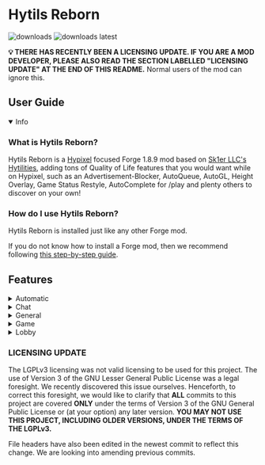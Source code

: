 # Hytils Reborn
<a href="https://github.com/Polyfrost/Hytils-Reborn/releases" target="_blank"></a>
<img alt="downloads" src="https://img.shields.io/github/downloads/Polyfrost/Hytils-Reborn/total?color=F5C400&style=for-the-badge" /> <img alt="downloads latest" src="https://img.shields.io/github/downloads-pre/Polyfrost/Hytils-Reborn/latest/total?color=F5C400&style=for-the-badge" />

**💡 THERE HAS RECENTLY BEEN A LICENSING UPDATE. IF YOU ARE A MOD DEVELOPER, PLEASE ALSO READ THE SECTION LABELLED "LICENSING UPDATE" AT THE END OF THIS README.** Normal users of the mod can ignore this.

## User Guide
<details open>
  <summary>Info</summary>

### What is Hytils Reborn?
Hytils Reborn is a [Hypixel](https://hypixel.net) focused Forge 1.8.9 mod based on [Sk1er LLC's Hytilities](https://github.com/Sk1erLLC/Hytilities), adding tons of Quality of Life features that
you would want while on Hypixel, such as an Advertisement-Blocker, AutoQueue, AutoGL, Height Overlay, Game Status Restyle, AutoComplete for /play and plenty others to discover on your own! 

### How do I use Hytils Reborn?
Hytils Reborn is installed just like any other Forge mod.

If you do not know how to install a Forge mod, then we recommend following [this step-by-step guide](https://github.com/LizzyMaybeDev/Introduction-to-modding-mc "Credits: LizzyMaybeDev").
</details>

## Features
<details>
 <summary>Automatic</summary>

## General
- **Auto Start** - Join Hypixel immediately once the client has loaded to the main menu.
- **Auto Queue** - Automatically queues for another game once you win or die. (This will require you to interact with the game in a way to prevent abuse)
- **Auto-Complete Play Commands** - Allows tab completion of /play commands.
- **Limbo Play Helper** - When a /play command is run in Limbo, this runs /l first and then the command.
- **Automatically Check GEXP** - Automatically check your GEXP after you win a Hypixel game.
- **Automatically Check Winstreak** - Automatically check your winstreak after you win a Hypixel game.
- **Notify Mining Fatigue** - Send a notification when you get mining fatigue.
- **Disable Mining Fatigue Notification in SkyBlock** - Disable the mining fatigue notification in SkyBlock.
</details>
<details>
  <summary>Chat</summary>

# Chat
- **Auto GL** - Send a message 5 seconds before a Hypixel game starts.
- **Anti GL** - Remove all GL messages from chat.
- **Auto Friend** - Automatically accept friend requests.
- **Auto Chat Report Confirm** - Automatically confirms chat reports.
- **Auto Party Warp Confirm** - Automatically confirms party warps.
- **Game Status Restyle** - Replace common game status messages with a new style.
- **Player Count Before Player Name** - Put the player count before the player name in game join/leave messages.
- **Player Count on Player Leave** - Include the player count when players leave.
- **Player Count Padding** - Place zeros at the beginning of the player count to align with the max player count.
- **Trim Line Separators** - Prevent separators from overflowing onto the next chat line.
- **Clean Line Separators** - Change all line separator to become smoother.
- **White Chat** - Make nons' chat messages appear as the normal chat message color.
- **White Private Messages** - Make private messages appear as the normal chat message color.
- **Colored Friend/Guild Statuses** - Colors the join/leave status of friends and guild members.
- **Cleaner Start Counter** - Compacts counting announcements.
- **Short Channel Names** - Abbreviate chat channel names.
- **Party Chat Swapper** - Automatically change to and out of a party channel when joining/leaving a party.
- **Swap Chatting Tab With Chat Swapper** - Automatically switch your [Chatting](https://github.com/Polyfrost/Chatting) chat tab when chat swapper swaps your chat channel.
- **Remove All Chat Message** - Hide the "You are now in the ALL channel" message when auto-switching.
- **Notify When Kicked From Game** - Notify in party chat when you are kicked from the game due to a connection issue.
- **Guild Welcome Message** - Send a friendly welcome message when a player joins your guild.
- **Broadcast Achievements** - Announce in Guild chat when you get an achievement.
- **Broadcast Levelup** - Announce in Guild chat when you level up.
- **Thank Watchdog** - Compliment Watchdog when someone is banned, or a Watchdog announcement is sent.
- **Shout Cooldown** - Show the amount of time remaining until /shout can be reused.
- **Non Speech Cooldown** - Show the amount of time remaining until you can speak if you are a non.
- **Hide Locraw Messages** - Hide locraw messages in chat.
- **Remove Lobby Statuses** - Remove lobby join messages from chat.
- **Remove Mystery Box Rewards** - Remove others mystery box messages from chat and only show your own.
- **Remove Soul Well Announcements** - Remove soul well announcements from chat.
- **Remove Game Announcements** - Remove game announcements from chat.
- **Remove Hype Limit Reminder** - Remove Hype limit reminders from chat.
- **Player AdBlocker** - Remove spam messages from players, usually advertising something or begging for ranks.
- **Remove BedWars Advertisements** - Remove player messages asking to join BedWars parties.
- **Remove Friend/Guild Statuses** - Remove join/quit messages from friend/guild members.
- **Remove Guild MOTD** - Remove the guild Message Of The Day.
- **Remove Chat Emojis** - Remove MVP++ chat emojis.
- **Remove Server Connected Messages** - Remove messages informing you of the lobby name you've just joined, or what lobby you're being sent to.
- **Remove Game Tips Messages** - Remove messages informing you of how to play the game you're currently in.
- **Remove Auto Activated Quest Messages** - Remove automatically activated quest messages.
- **Remove Stats Messages** - Remove messages informing you if you want to view your stats after a game.
- **Remove Curse of Spam Messages** - Hides the constant spam of Kali's curse of spam.
- **Remove Bridge Self Goal Death Messages** - Hides the death message when you jump into your own goal in Bridge.
- **Remove Duels No Stats Change Messages** - Hides the message explaining that your stats did not change for dueling through /duel or within in a party.
- **Remove Block Trail Disabled Messages** - Hides the message explaining that your duel's block trail cosmetic was disabled in specific gamemodes.
- **Remove SkyBlock Welcome Messages** - Removes "Welcome to Hypixel SkyBlock!" messages from chat.
- **Remove Gift Message** - Removes "They have gifted x so far!" messages from chat.
- **Remove Seasonal Simulator Collection Messages** - Removes personal and global collected messages from chat for the Easter, Christmas, and Halloween variants.
- **Remove Earned Coins and Experience Messages** - Removes the earned coins and experience messages from chat.
- **Remove Replay Messages** - Removes replay messages from chat.
- **Remove Tip Messages** - Removes tip messages from chat.
- **Remove Online Status Messages** - Removes the online status messages from chat.
- **AutoWB** - Says configurable message to your friends/guild when they join.
</details>
<details>
  <summary>General</summary>

# Tab
- **Highlight Friends In Tab** - Add a star to the names of your Hypixel friends in tab.
- **Highlight Self In Tab** - Add a star to your name in tab.
- **Hide NPCs In Tab** - Prevent NPCs from showing up in tab.
- **Don't Hide Important NPCs** - Keeps NPCs in tab in gamemodes like SkyBlock and Replay.
- **Hide Guild Tags in Tab** - Prevent Guild tags from showing up in tab.
- **Hide Player Ranks in Tab** - Prevent player ranks from showing up in tab.
- **Hide Ping in Tab** - Prevent ping from showing up in tab while playing games, since the value is misleading. Ping will remain visible in lobbies.
- **Cleaner Tab in SkyBlock** - Doesn't render player heads or ping for tab entries that aren't players in SkyBlock.
- **Hide Advertisements in Tab** - Prevent Hypixel's advertisements from showing up in tab.
</details>
<details>
  <summary>Game</summary>

# Game
- **Hide HUD Elements** - Hide HUD elements such as health, hunger, and armor bars where they are the same.
- **Hide Advertisements in Bossbars** - Hide bossbars that advertise Hypixel.
- **Hardcore Hearts** - When your bed is broken/wither is killed in Bedwars/MiniWalls, set the heart style to Hardcore.
- **Hide Game Starting Titles** - Hide titles such as the countdown when a game is about to begin and gamemode names.
- **Hide Game Ending Titles** - Hide titles that signify when the game has ended.
- **Hide Game Ending Countdown Titles** - Hide titles that signify the time left in a game.
- **Hide Armor** - Hide armor in games where armor is always the same.
- **Hide Useless Game Nametags** - Hides unnecessary nametags such as those that say "RIGHT CLICK" or "CLICK" in SkyBlock, BedWars, SkyWars, and Duels, as well as other useless ones.
- **Notify When Blocks Run Out** - Pings you via a sound when your blocks are running out.
- **Middle Waypoint Beacon in MiniWalls** - Adds a beacon at (0,0) when your MiniWither is dead in MiniWalls.
- **Hide Arcade Cosmetics** - Hide Arcade Cosmetics in Hypixel.
- **Colored Beds** - Make beds a different color depending on the team they are on.
- **Height Overlay** - Make blocks that are in the Hypixel height limit a different color.
- **Hide Actionbar in Dropper** - Hide the Actionbar in Dropper.
- **Lower Render Distance in Sumo** - Lowers render distance to your desired value in Sumo Duels.
- **Hide Duels Cosmetics** - Hide Duels Cosmetics in Hypixel.
- **Mute Housing Music** - Prevent the Housing songs from being heard.
- **Hide Actionbar in Housing** - Hide the Actionbar in Housing.
- **Pit Lag Reducer** - Hide entities at spawn while you are in the PVP area.
- **Remove Non-NPCs in SkyBlock** - Remove entities that are not NPCs in SkyBlock.
- **Highlight Opened Chests** - Highlight chests that have been opened.
- **UHC Overlay** - Increase the size of dropped apples, golden apples, golden ingots, and player heads in UHC Champions and Speed UHC.
- **UHC Middle Waypoint** - Adds a waypoint to signify (0,0).
</details>
<details>
  <summary>Lobby</summary>

# Lobby
- **Hide Lobby NPCs** - Hide NPCs in the lobby.
- **Hide Useless Lobby Nametags** - Hides unnecessary nametags such as those that say "RIGHT CLICK" or "CLICK TO PLAY" in a lobby, as well as other useless ones.
- **Hide Lobby Bossbars** - Hide the bossbar in the lobby.
- **Mystery Box Star** - Shows what star a mystery box is in the Mystery Box Vault, Orange stars are special boxes.
- **Remove Limbo AFK Title** - Remove the AFK title when you get sent to limbo for being AFK.
- **Limbo Limiter** - While in Limbo, limit your framerate to reduce the load of the game on your computer.
- **Limbo PM Ding** - While in Limbo, play the ding sound if you get a PM. Currently, Hypixel's option does not work in Limbo.
</details>

### LICENSING UPDATE

The LGPLv3 licensing was not valid licensing to be used for this project. The use of Version 3 of the GNU Lesser General Public License was a legal foresight. We recently discovered this issue ourselves. Henceforth, to correct this foresight, we would like to clarify that **ALL** commits to this project are covered **ONLY** under the terms of Version 3 of the GNU General Public License or (at your option) any later version. **YOU MAY NOT USE THIS PROJECT, INCLUDING OLDER VERSIONS, UNDER THE TERMS OF THE LGPLv3.**

File headers have also been edited in the newest commit to reflect this change. We are looking into amending previous commits.

